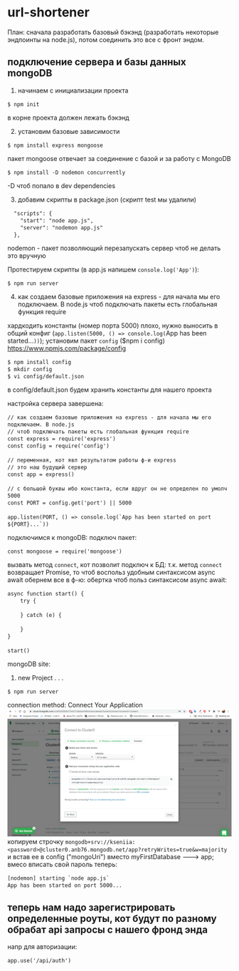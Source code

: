 # url-shortener

План: сначала разработать базовый бэкэнд (разработать некоторые эндпоинты на node.js), потом соединить это все с фронт эндом.

## подключение сервера и базы данных mongoDB
1) начинаем с инициализации проекта
```
$ npm init
```
в корне проекта должен лежать бэкэнд

2) установим базовые зависимости
```
$ npm install express mongoose
```
пакет mongoose отвечает за соединение с базой и за работу с MongoDB

```
$ npm install -D nodemon concurrently
```
-D чтоб попало в dev dependencies

3) добавим скрипты в package.json (скрипт test мы удалили)
```
  "scripts": {
    "start": "node app.js",
    "server": "nodemon app.js"
  },
```
nodemon - пакет позволяющий перезапускать сервер чтоб не делать это вручную

Протестируем скрипты (в app.js напишем `console.log('App')`):
```
$ npm run server
```

4) как создаем базовые приложения на express - для начала мы его подключаем. В node.js
чтоб подключать пакеты есть глобальная функция require

хардкодить константы (номер порта 5000) плохо, нужно выносить в общий конфиг (`app.listen(5000, () => console.log(`App has been started...`))`); установим пакет `config` ($npm i config)
https://www.npmjs.com/package/config
```
$ npm install config
$ mkdir config
$ vi config/default.json
```
в config/default.json будем хранить константы для нашего проекта

 настройка сервера завершена:
```
// как создаем базовые приложения на express - для начала мы его подключаем. В node.js
// чтоб подключать пакеты есть глобальная функция require
const express = require('express')
const config = require('config')

// переменная, кот явл результатом работы ф-и express
// это наш будущий сервер
const app = express()

// с большой буквы ибо константа, если вдруг он не определен по умолч 5000
const PORT = config.get('port') || 5000

app.listen(PORT, () => console.log(`App has been started on port ${PORT}...`))
```

подключимся к mongoDB:
подключ пакет:
```
const mongoose = require('mongoose')
```
вызвать метод `connect`, кот позволит подключ к БД:
т.к. метод `connect` возвращает Promise, то чтоб воспольз удобным синтаксисом async await обернем все в ф-ю:
обертка чтоб польз синтаксисом async await:
```
async function start() {
    try {

    } catch (e) {

    }
}

start()
```

mongoDB site:
1) new Project
.
.
.

```
$ npm run server
```
connection method: Connect Your Application
![set-up](img/1.png)
копируем строчку `mongodb+srv://kseniia:<password>@cluster0.anb76.mongodb.net/app?retryWrites=true&w=majority` и встав ее в config ("mongoUri")
вместо myFirstDatabase ---> app; вмесо <password> вписать свой пароль
теперь:
```
[nodemon] starting `node app.js`
App has been started on port 5000...
```
## теперь нам надо зарегистрировать определенные роуты, кот будут по разному обрабат api запросы с нашего фронд энда
напр для авторизации:
```
app.use('/api/auth')
```

